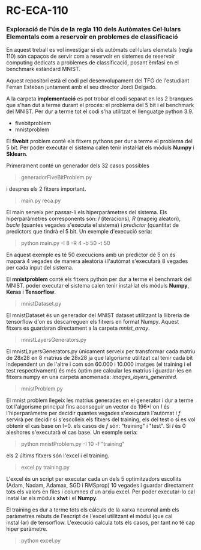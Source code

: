 # RC-ECA-110
### Exploració de l'ús de la regla 110 dels Autòmates Cel·lulars Elementals com a reservoir en problemes de classificació

En aquest treball es vol investigar si els autòmats cel·lulars elemetals (regla 110) són capaços de servir com a reservoir en sistemes de reservoir computing dedicats a problemes de classificació, posant èmfasi en el benchmark estàndard MNIST.

Aquest repositori està el codi pel desenvolupament del TFG de l'estudiant Ferran Esteban juntament amb el seu director Jordi Delgado.

A la carpeta **implementació** es pot trobar el codi separat en les 2 branques que s'han dut a terme durant el procés: el problema del 5 bit i el benchmark del MNIST. Per dur a terme tot el codi s'ha utilitzat el llenguatge python 3.9.

- fivebitproblem
- mnistproblem

El **fivebit** problem conté els fitxers pythons per dur a terme el problema del 5 bit. Per poder executar el sistema calen tenir instal·lat els mòduls **Numpy** i **Sklearn**.

Primerament conté un generador dels 32 casos possibles
> generadorFiveBitProblem.py

i despres els 2 fitxers important.
> main.py
> reca.py

El main serveix per passar-li els hiperparàmetres del sistema. Els hiperparàmetres corresponents són: *I* (iteracions), *R* (mapeig aleatori), *bucle* (quantes vegades s'executa el sistema) i *predictor* (quantitat de predictors que tindrà el 5 bit. Un exemple d'execució seria:

> python main.py -I 8 -R 4 -b 50 -t 50

En aquest exemple es té 50 execucions amb un predictor de 5 on és maparà 4 vegades de manera aleatòria i l'autòmat s'executarà 8 vegades per cada input del sistema.

El **mnistproblem** conté els fitxers python per dur a terme el benchmark del MNIST. poder executar el sistema calen tenir instal·lat els mòduls **Numpy**, **Keras** i **Tensorflow**.
> mnistDataset.py

El mnistDataset és un generador del MNIST dataset utilitzant la llibreria de tensorflow d'on es descarreguen els fitxers en format Numpy. Aquest fitxers es guardaran directament a la carpeta *mnist_array*.

> mnistLayersGenerators.py

El mnistLayersGenerators.py únicament serveix per transformar cada matriu de 28x28 en 8 matrius de 28x28 ja que lalgorisme utilitzat cal tenir cada bit independent un de l'altre i com són 60.000 i 10.000 imatges (el training i el test respectivament) és més òptim pre calcular les matrius i guardar-les en fitxers numpy en una carpeta anomenada: *images_layers_generated*.
> mnistProblem.py

El mnist problem llegeix les matrius generades en el generator i dur a terme tot l'algorisme principal fins aconseguir un vector de 196*I on *I* és l'hiperparàmetre per decidir quantes vegades s'executarà l'autòmat i *f* servirà per decidir si s'escolleix els fitxers del training, els del test o si es vol obtenir el cas base on I=0. els casos de *f* són: "training" i  "test". Si *I* és 0 aleshores s'executarà el cas base.  Un exemple seria:
> python mnistProblem.py -I 10 -f "training"

els 2 últims fitxers són l'excel i el training.
> excel.py
> training.py

L'excel és un script per executar cada un dels 5 optimitzadors escollits (Adam, Nadam, Adamax, SGD i RMSprop) 10 vegades i guardar directament tots els valors en files i columnes d'un arxiu excel. Per poder executar-lo cal instal·lar els mòduls **xlwt** i el **Numpy**.

El training es dur a terme tots els càlculs de la xarxa neuronal amb els paràmetres rebuts de l'escript de l'excel utilitzant el mòdul (que cal instal·lar) de tensorflow. L'execució calcula tots els casos, per tant no té cap hiper paràmetre.
> python excel.py
